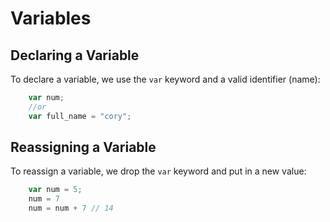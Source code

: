 # Variables

## Declaring a Variable

To declare a variable, we use the `var` keyword and a valid identifier (name):
```javascript
    var num;
    //or
    var full_name = "cory";
```

## Reassigning a Variable

To reassign a variable, we drop the `var` keyword and put in a new value:
```javascript
    var num = 5;
    num = 7
    num = num + 7 // 14
```